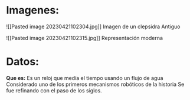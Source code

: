 # Imagenes:

![[Pasted image 20230421102304.jpg]]
Imagen de un clepsidra Antiguo

![[Pasted image 20230421102315.jpg]]
Representación moderna



# Datos:
**Que es:** Es un reloj que medía el tiempo usando un flujo de agua
Considerado uno de los primeros mecanismos robóticos de la historia
Se fue refinando con el paso de los siglos.

